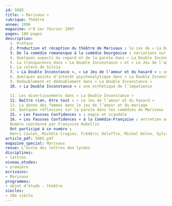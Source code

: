 ```yaml
---
id: 5085
title: « Marivaux »
rubrique: Théâtre
annee: 1996
magazine: n°8 1er février 1997
pages: 180 pages
description: 
  1. Préface
  2. Production et réception du théâtre de Marivaux : le cas de « La Double Inconstance » et du « Jeu de l’amour et du hasard »
  3. De la comédie romanesque à la comédie bourgeoise : variations sur le marivaudage
  4. Quelques aspects du regard et de la parole dans « La Double Inconstance » et « Le Jeu de l’amour et du hasard »
  5. La transparence dans « La Double Inconstance » et « Le Jeu de l’amour et du hasard »
  6. La colère de Silvia
  7. « La Double Inconstance », « Le Jeu de l’amour et du hasard » : une « maïeutique du charme »
  8. Quelques points d’intérêt psychanalytique dans « La Double Inconstance » et « Le Jeu de l’amour et du hasard »
  9. Redoublement et dédoublement dans « La Double Inconstance »
  10. « La Double Inconstance » : une esthétique de l’impatience

  11. Les divertissements dans « La Double Inconstance »
  12. Naître rien, être tout : « Le Jeu de l’amour et du hasard »
  13. La donne des femmes dans le jeu de l’amour et du mariage
  14. Quelques réflexions sur la parole dans les comédies de Marivaux
  15. « Les Fausses Confidences » : magie et scandale
  16. « Les Fausses Confidences » à la Comédie-Française : entretien avec Jean-Pierre Miquel
  Numéro coordonné par Françoise Rubellin
  Ont participé à ce numéro :
  Henri Coulet, Michèle Crogiez, Frédéric Deloffre, Michel Delon, Sylvie Ducas-Spaës, Catherine Gallouët, Michel Gilot, Raymond Joly, André Lambert, Charles Mazouer, Yves Moraud, Chantal Nanini, Françoise Rubellin, Jean-Paul Sermain, David Trott et Jacques Wagner
article_pdf: 5085.pdf
magazine_special: Marivaux
revue: L’école des lettres des lycées
disciplines:
- lettres
niveau_etudes:
- première
ecrivains:
- Marivaux
programmes:
- objet d’étude - théâtre
siecles:
- 18e siècle
---
```

